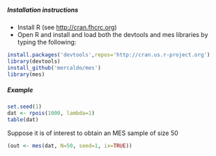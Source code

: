 ##### Installation instructions
* Install R (see http://cran.fhcrc.org)
* Open R and install and load both the devtools and mes libraries by typing the following:
```r
install.packages('devtools',repos='http://cran.us.r-project.org')
library(devtools)
install_github('mercaldo/mes')
library(mes)
```
##### Example
```r
set.seed(1) 
dat <- rpois(1000, lambda=1)
table(dat)
```
Suppose it is of interest to obtain an MES sample of size 50
```r
(out <- mes(dat, N=50, seed=1, ix=TRUE))
```
